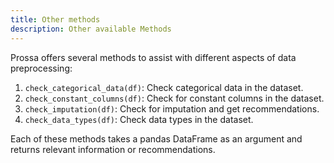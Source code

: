 ```yaml
---
title: Other methods
description: Other available Methods
---
```


Prossa offers several methods to assist with different aspects of data preprocessing:


1. `check_categorical_data(df)`: Check categorical data in the dataset.
2. `check_constant_columns(df)`: Check for constant columns in the dataset.
3. `check_imputation(df)`: Check for imputation and get recommendations.
4. `check_data_types(df)`: Check data types in the dataset.

Each of these methods takes a pandas DataFrame as an argument and returns relevant information or recommendations.